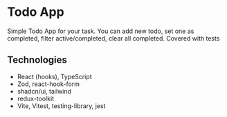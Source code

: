 # Todo App

Simple Todo App for your task. You can add new todo, set one as completed, filter active/completed, clear all completed.
Covered with tests

## Technologies

- React (hooks), TypeScript
- Zod, react-hook-form
- shadcn/ui, tailwind
- redux-toolkit
- Vite, Vitest, testing-library, jest